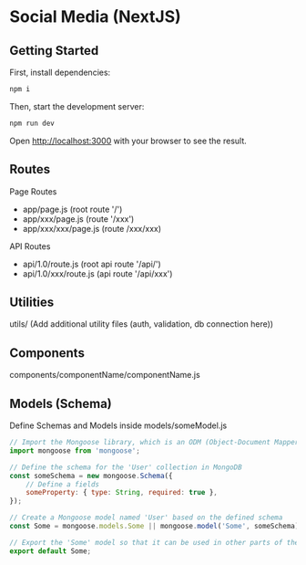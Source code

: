 # Social Media (NextJS)

## Getting Started

First, install dependencies:

```bash
npm i
```

Then, start the development server:

```bash
npm run dev
```
Open [http://localhost:3000](http://localhost:3000) with your browser to see the result.

## Routes

Page Routes
* app/page.js (root route '/')
* app/xxx/page.js (route '/xxx')
* app/xxx/xxx/page.js (route /xxx/xxx)

API Routes
* api/1.0/route.js (root api route '/api/')
* api/1.0/xxx/route.js (api route '/api/xxx')

## Utilities

utils/ (Add additional utility files (auth, validation, db connection here))

## Components

components/componentName/componentName.js

## Models (Schema)

Define Schemas and Models inside models/someModel.js

```js
// Import the Mongoose library, which is an ODM (Object-Document Mapper) for MongoDB
import mongoose from 'mongoose';

// Define the schema for the 'User' collection in MongoDB
const someSchema = new mongoose.Schema({
    // Define a fields 
    someProperty: { type: String, required: true },
});

// Create a Mongoose model named 'User' based on the defined schema
const Some = mongoose.models.Some || mongoose.model('Some', someSchema);

// Export the 'Some' model so that it can be used in other parts of the application
export default Some;
```